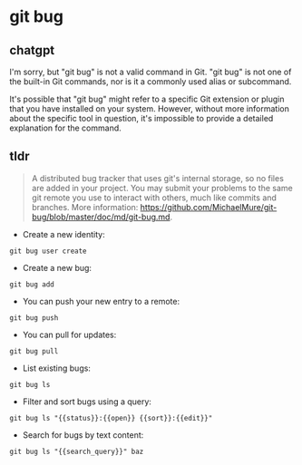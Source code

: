 # git bug 
## chatgpt 
I'm sorry, but "git bug" is not a valid command in Git. "git bug" is not one of the built-in Git commands, nor is it a commonly used alias or subcommand. 

It's possible that "git bug" might refer to a specific Git extension or plugin that you have installed on your system. However, without more information about the specific tool in question, it's impossible to provide a detailed explanation for the command. 

## tldr 
 
> A distributed bug tracker that uses git's internal storage, so no files are added in your project.
> You may submit your problems to the same git remote you use to interact with others, much like commits and branches.
> More information: <https://github.com/MichaelMure/git-bug/blob/master/doc/md/git-bug.md>.

- Create a new identity:

`git bug user create`

- Create a new bug:

`git bug add`

- You can push your new entry to a remote:

`git bug push`

- You can pull for updates:

`git bug pull`

- List existing bugs:

`git bug ls`

- Filter and sort bugs using a query:

`git bug ls "{{status}}:{{open}} {{sort}}:{{edit}}"`

- Search for bugs by text content:

`git bug ls "{{search_query}}" baz`
